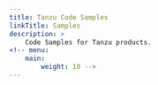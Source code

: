 ```yaml
---
title: Tanzu Code Samples
linkTitle: Samples
description: >
    Code Samples for Tanzu products.
<!-- menu:
    main:
        weight: 10 -->
---
```



<!-- Visit our [Samples Repo](https://github.com/vmware-tanzu/samples). -->